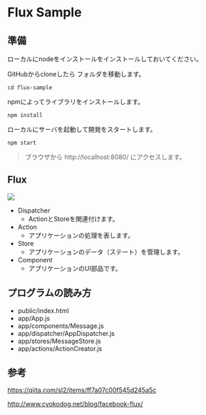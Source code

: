 # Flux Sample

## 準備

ローカルにnodeをインストールをインストールしておいてください。

GitHubからcloneしたら フォルダを移動します。

```
cd flux-sample
```

npmによってライブラリをインストールします。

```
npm install
```

ローカルにサーバを起動して開発をスタートします。

```
npm start
```

> ブラウザから http://localhost:8080/ にアクセスします。

## Flux


![](https://github.com/facebook/flux/raw/master/docs/img/flux-diagram-white-background.png)

+ Dispatcher
  + ActionとStoreを関連付けます。
+ Action
  + アプリケーションの処理を表します。
+ Store
  + アプリケーションのデータ（ステート）を管理します。
+ Component
  + アプリケーションのUI部品です。

## プログラムの読み方

+ public/index.html
+ app/App.js
+ app/components/Message.js
+ app/dispatcher/AppDispatcher.js
+ app/stores/MessageStore.js
+ app/actions/ActionCreator.js

## 参考

https://qiita.com/sl2/items/ff7a07c00f545d245a5c

http://www.cyokodog.net/blog/facebook-flux/
